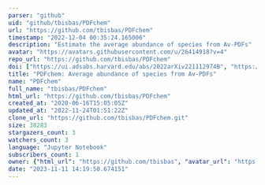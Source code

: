 ```yaml
---
parser: "github"
uid: "github/tbisbas/PDFchem"
url: "https://github.com/tbisbas/PDFchem"
timestamp: "2022-12-04 00:35:24.165006"
description: "Estimate the average abundance of species from Av-PDFs"
avatar: "https://avatars.githubusercontent.com/u/26414918?v=4"
repo_url: "https://github.com/tbisbas/PDFchem"
doi: ["https://ui.adsabs.harvard.edu/abs/2022arXiv221112974B", "https://ui.adsabs.harvard.edu/abs/2022ascl.soft11014B/abstract"]
title: "PDFchem: Average abundance of species from Av-PDFs"
name: "PDFchem"
full_name: "tbisbas/PDFchem"
html_url: "https://github.com/tbisbas/PDFchem"
created_at: "2020-06-16T15:05:05Z"
updated_at: "2022-11-24T01:51:22Z"
clone_url: "https://github.com/tbisbas/PDFchem.git"
size: 38283
stargazers_count: 3
watchers_count: 3
language: "Jupyter Notebook"
subscribers_count: 1
owner: {"html_url": "https://github.com/tbisbas", "avatar_url": "https://avatars.githubusercontent.com/u/26414918?v=4", "login": "tbisbas", "type": "User"}
date: "2023-11-11 14:19:50.674151"
---
```

